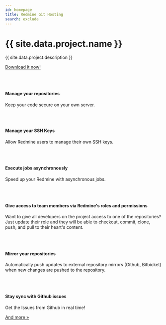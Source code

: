```yaml
---
id: homepage
title: Redmine Git Hosting
search: exclude
---
```


<div class="jumbotron">
  <h1>{{ site.data.project.name }}</h1>
  <p class="lead">{{ site.data.project.description }}</p>
  <p><a class="btn btn-lg btn-success" href="{{ site.baseurl }}/download/" role="button">Download it now!</a></p>
</div>

<div class="row marketing">
  <div class="col-lg-4 centered">
    <div class="jbox-icons round" style="padding: 17px 17px 17px 12px; box-sizing: border-box;">
      <i class="fa fa-lg fa-git"></i>
    </div>
    <h4>Manage your repositories</h4>
    <p>Keep your code secure on your own server.</p>
  </div>
  <div class="col-lg-4 centered">
    <div class="jbox-icons round" style="padding: 16px 13px 17px 12px; box-sizing: border-box;">
      <i class="octicon octicon-key"></i>
    </div>
    <h4>Manage your SSH Keys</h4>
    <p>Allow Redmine users to manage their own SSH keys.</p>
  </div>
  <div class="col-lg-4 centered">
    <div class="jbox-icons round" style="padding: 17px 17px 17px 12px; box-sizing: border-box;">
      <i class="fa fa-lg fa-gears"></i>
    </div>
    <h4>Execute jobs asynchronously</h4>
    <p>Speed up your Redmine with asynchronous jobs.</p>
  </div>
</div>

<div class="row marketing">
  <div class="col-lg-4 centered">
    <div class="jbox-icons round" style="padding: 17px 17px 17px 12px; box-sizing: border-box;">
      <i class="fa fa-lg fa-users"></i>
    </div>
    <h4>Give access to team members via Redmine's roles and permissions</h4>
    <p>Want to give all developers on the project access to one of the repositories? Just update their role and they will be able to checkout, commit, clone, push, and pull to their heart's content.</p>
  </div>

  <div class="col-lg-4 centered">
    <div class="jbox-icons round" style="padding: 17px 17px 17px 12px; box-sizing: border-box;">
      <i class="fa fa-lg fa-cloud"></i>
    </div>
    <h4>Mirror your repositories</h4>
    <p>Automatically push updates to external repository mirrors (Github, Bitbicket) when new changes are pushed to the repository.</p>
  </div>

  <div class="col-lg-4 centered">
    <div class="jbox-icons round" style="padding: 17px 11px 17px 12px; box-sizing: border-box;">
      <i class="fa fa-lg fa-github"></i>
    </div>
    <h4>Stay sync with Github issues</h4>
    <p>Get the Issues from Github in real time!</p>
  </div>
</div>

<div class="container centered">
  <p><a class="btn btn-primary" href="{{ site.baseurl }}/features/" role="button">And more &raquo;</a></p>
</div>
